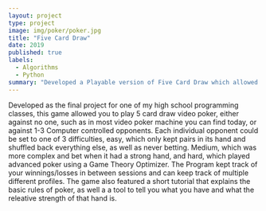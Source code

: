 ```yaml
---
layout: project
type: project
image: img/poker/poker.jpg
title: "Five Card Draw"
date: 2019
published: true
labels:
  - Algorithms
  - Python
summary: "Developed a Playable version of Five Card Draw which allowed people to bet."
---
```


Developed as the final project for one of my high school programming classes, this game allowed you to play 5 card draw video poker, either against no one, such as in most video poker machine you can find today, or against 1-3 Computer controlled opponents. Each individual opponent could be set to one of 3 difficulties, easy, which only kept pairs in its hand and shuffled back everything else, as well as never betting. Medium, which was more complex and bet when it had a strong hand, and hard, which played advanced poker using a Game Theory Optimizer. The Program kept track of your winnings/losses in between sessions and can keep track of multiple different profiles. The game also featured a short tutorial that explains the basic rules of poker, as well a a tool to tell you what you have and what the releative strength of that hand is.
